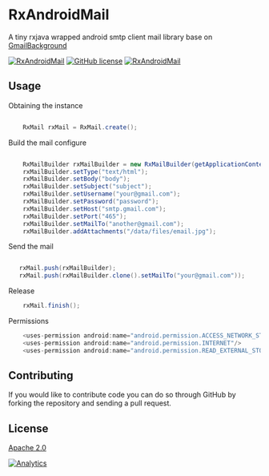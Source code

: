 # RxAndroidMail
A tiny rxjava wrapped android smtp client mail library base on [GmailBackground](https://github.com/yesidlazaro/GmailBackground)

[![RxAndroidMail](https://img.shields.io/badge/build-passing-blue.svg)]()
[![GitHub license](https://img.shields.io/badge/license-MIT-blue.svg)](https://raw.githubusercontent.com/Lembed/RxAndroidMail/master/LICENSE)
[![RxAndroidMail](https://img.shields.io/badge/version-1.0-yellow.svg)]()



## Usage

Obtaining the instance

```java

    RxMail rxMail = RxMail.create();
```

Build the mail configure

```java

    RxMailBuilder rxMailBuilder = new RxMailBuilder(getApplicationContext());
    rxMailBuilder.setType("text/html");
    rxMailBuilder.setBody("body");
    rxMailBuilder.setSubject("subject");
    rxMailBuilder.setUsername("your@gmail.com");
    rxMailBuilder.setPassword("password");
    rxMailBuilder.setHost("smtp.gmail.com");
    rxMailBuilder.setPort("465");
    rxMailBuilder.setMailTo("another@gmail.com");
    rxMailBuilder.addAttachments("/data/files/email.jpg");
```

Send the mail

```java

   rxMail.push(rxMailBuilder);
   rxMail.push(rxMailBuilder.clone().setMailTo("your@gmail.com"));

```

Release

```java
    rxMail.finish();
```

Permissions

```java
    <uses-permission android:name="android.permission.ACCESS_NETWORK_STATE"/>
    <uses-permission android:name="android.permission.INTERNET"/>
    <uses-permission android:name="android.permission.READ_EXTERNAL_STORAGE"/>
```



## Contributing
If you would like to contribute code you can do so through GitHub by forking the repository and sending a pull request.




## License
[Apache 2.0](https://github.com/Lembed/RxAndroidMail/blob/master/LICENSE)


[![Analytics](https://ga-beacon.appspot.com/UA-67438080-1/RxAndroidMail/readme?pixel)](https://github.com/Lembed/RxAndroidMail)